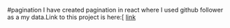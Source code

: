 #pagination
I have created pagination in react where I used github follower as a my data.Link to this project is here:[
[link](https://react-project-pagination.netlify.app/)
